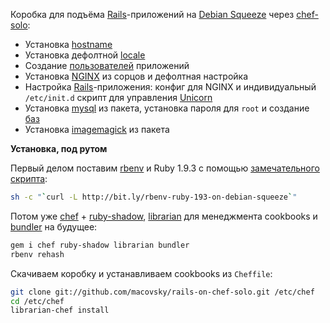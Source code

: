 Коробка для подъёма [Rails](http://rubyonrails.org)-приложений на [Debian Squeeze](http://wiki.debian.org/DebianSqueeze) через [chef-solo](http://wiki.opscode.com/display/chef/Chef+Solo):

* Установка [hostname](http://community.opscode.com/cookbooks/hostname)
* Установка дефолтной [locale](http://community.opscode.com/cookbooks/locale)
* Создание [пользователей](https://github.com/fnichol/chef-user) приложений
* Установка [NGINX](http://community.opscode.com/cookbooks/nginx) из сорцов и дефолтная настройка
* Настройка [Rails](http://github.com/macovsky/chef-rails)-приложения: конфиг для NGINX и индивидуальный `/etc/init.d` скрипт для управления [Unicorn](http://unicorn.bogomips.org/)
* Установка [mysql](http://community.opscode.com/cookbooks/mysql) из пакета, установка пароля для `root` и создание [баз](http://github.com/macovsky/chef-rails)
* Установка [imagemagick](http://community.opscode.com/cookbooks/imagemagick) из пакета

**Установка, под рутом**

Первый делом поставим [rbenv](http://github.com/sstephenson/rbenv) и Ruby 1.9.3 с помощью [замечательного скрипта](https://gist.github.com/4076121):

```bash
sh -c "`curl -L http://bit.ly/rbenv-ruby-193-on-debian-squeeze`"
```

Потом уже [chef](http://www.opscode.com/chef/) + [ruby-shadow](https://github.com/apalmblad/ruby-shadow), [librarian](https://github.com/applicationsonline/librarian) для менеджмента cookbooks и [bundler](http://gembundler.com) на будущее:

```bash
gem i chef ruby-shadow librarian bundler
rbenv rehash
```

Скачиваем коробку и устанавливаем cookbooks из `Cheffile`:

```bash
git clone git://github.com/macovsky/rails-on-chef-solo.git /etc/chef
cd /etc/chef
librarian-chef install
```


